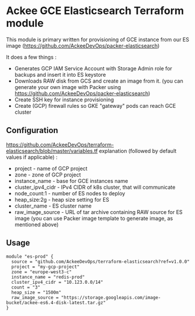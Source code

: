 # Ackee GCE Elasticsearch Terraform module

This module is primary written for provisioning of GCE instance from our ES image (https://github.com/AckeeDevOps/packer-elasticsearch)

It does a few things :
* Generates GCP IAM Service Account with Storage Admin role for backups and insert it into ES keystore
* Downloads RAW disk from GCS and create an image from it. (you can generate your own image with Packer using https://github.com/AckeeDevOps/packer-elasticsearch)
* Create SSH key for instance provisioning
* Create (GCP) firewall rules so GKE "gateway" pods can reach GCE cluster

## Configuration

https://github.com/AckeeDevOps/terraform-elasticsearch/blob/master/variables.tf explanation  (followed by default values if applicable) :

* project - name of GCP project
* zone - zone of GCP project
* instance_name - base for GCE instances name
* cluster_ipv4_cidr - IPv4 CIDR of k8s cluster, that will communicate
* node_count:1 - number of ES nodes to deploy
* heap_size:2g - heap size setting for ES
* cluster_name - ES cluster name
* raw_image_source -  URL of tar archive containing RAW source for ES image (you can use Packer image template to generate image, as mentioned above)


## Usage

```hcl
module "es-prod" {
  source = "github.com/AckeeDevOps/terraform-elasticsearch?ref=v1.0.0"
  project = "my-gcp-project"
  zone = "europe-west3-c"
  instance_name = "redis-prod"
  cluster_ipv4_cidr = "10.123.0.0/14"
  count = "3"
  heap_size = "1500m"
  raw_image_source = "https://storage.googleapis.com/image-bucket/ackee-es6.4-disk-latest.tar.gz"
}

```
